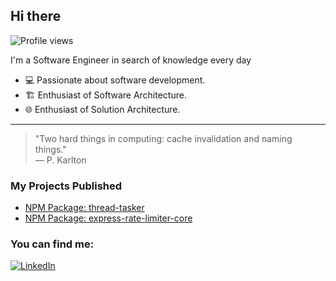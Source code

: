 ## Hi there

![Profile views](https://komarev.com/ghpvc/?username=JeffersonGibin&style=for-the-badge&color=green)

I'm a Software Engineer in search of knowledge every day
- 💻 Passionate about software development.  
- 🏗️ Enthusiast of Software Architecture.  
- 🌐 Enthusiast of Solution Architecture.  

---

> "Two hard things in computing: cache invalidation and naming things."  
> — P. Karlton


### My Projects Published

- [NPM Package: thread-tasker](https://www.npmjs.com/package/thread-tasker)
- [NPM Package: express-rate-limiter-core](https://www.npmjs.com/package/express-rate-limiter-core)


### You can find me:

[![LinkedIn](https://img.shields.io/badge/LinkedIn-0077B5?style=for-the-badge&logo=linkedin&logoColor=white)](https://www.linkedin.com/in/jefferson-gibin/)
